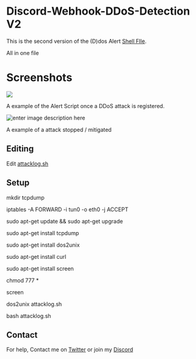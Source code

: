 # Discord-Webhook-DDoS-Detection V2

This is the second version of the (D)dos Alert [Shell FIle](https://github.com/KimYoJong/DDoS-Detection-DiscordWebhook).

All in one file

# Screenshots
![](https://i.vexy.pro/wgBnbh.png)

A example of the Alert Script once a DDoS attack is registered.

![enter image description here](https://i.vexy.pro/EvWnb5.png)

A example of a attack stopped / mitigated

## Editing

Edit [attacklog.sh](https://github.com/KimYoJong/Discord-Webhook-DDoS-Detection-V2/blob/main/attacklog.sh)


## Setup

mkdir tcpdump

iptables -A FORWARD -i tun0 -o eth0 -j ACCEPT

sudo apt-get update && sudo apt-get upgrade

sudo apt-get install tcpdump

sudo apt-get install dos2unix

sudo apt-get install curl

sudo apt-get install screen

chmod 777 *

screen

dos2unix attacklog.sh

bash attacklog.sh

## Contact

For help, Contact me on [Twitter](https://twitter.com/FBI_arelosers) or join my [Discord](https://discord.com/invite/4DSSbzS)
